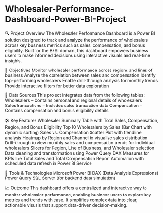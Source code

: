 # Wholesaler-Performance-Dashboard-Power-BI-Project

🔍 Project Overview
The Wholesaler Performance Dashboard is a Power BI solution designed to track and analyze the performance of wholesalers across key business metrics such as sales, compensation, and bonus eligibility. Built for the BFSI domain, this dashboard empowers business users to make informed decisions using interactive visuals and real-time insights.

🎯 Objectives
Monitor wholesaler performance across regions and lines of business
Analyze the correlation between sales and compensation
Identify top-performing wholesalers
Enable drill-through analysis for monthly trends
Provide interactive filters for better data exploration

🧩 Data Sources
This project integrates data from the following tables:
Wholesalers – Contains personal and regional details of wholesalers
SalesTransactions – Includes sales transaction data
Compensation – Contains compensation and bonus eligibility details

🛠️ Key Features
 Wholesaler Summary Table with Total Sales, Compensation, Region, and Bonus Eligibility
 Top 10 Wholesalers by Sales (Bar Chart with dynamic sorting)
 Sales vs. Compensation Scatter Plot with trendline analysis
 Heatmap by Region and Channel to visualize sales distribution
 Drill-through to view monthly sales and compensation trends for individual wholesalers
 Slicers for Region, Line of Business, and Wholesaler selection
 Data cleaning and transformation using Power Query
 DAX Measures for KPIs like Total Sales and Total Compensation
 Report Automation with scheduled data refresh in Power BI Service

📌 Tools & Technologies
Microsoft Power BI
DAX (Data Analysis Expressions)
Power Query
SQL Server (for backend data simulation)

📈 Outcome
This dashboard offers a centralized and interactive way to monitor wholesaler performance, enabling business users to explore key metrics and trends with ease. It simplifies complex data into clear, actionable visuals that support data-driven decision-making.

